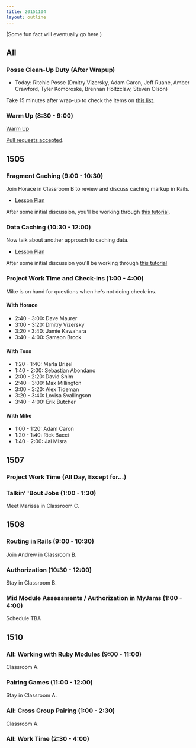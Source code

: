 ```yaml
---
title: 20151104
layout: outline
---
```


(Some fun fact will eventually go here.)

## All

### Posse Clean-Up Duty (After Wrapup)

* Today: Ritchie Posse (Dmitry Vizersky, Adam Caron, Jeff Ruane, Amber Crawford, Tyler Komoroske, Brennan Holtzclaw, Steven Olson)

Take 15 minutes after wrap-up to check the items on [this list](https://gist.github.com/rwarbelow/f5cfe4333402d043ef2e).

### Warm Up (8:30 - 9:00)

[Warm Up](https://thewarmup.herokuapp.com)

[Pull requests accepted](https://github.com/mikedao/the-warm-up).


## 1505

### Fragment Caching (9:00 - 10:30)

Join Horace in Classroom B to review and discuss caching markup in Rails.

* [Lesson Plan](https://github.com/turingschool/lesson_plans/blob/master/ruby_04-apis_and_scalability/key_based_caching.markdown)

After some initial discussion, you'll be working through [this tutorial](https://github.com/turingschool/lesson_plans/blob/master/ruby_04-apis_and_scalability/key_based_caching.markdown).

### Data Caching (10:30 - 12:00)

Now talk about another approach to caching data.

* [Lesson Plan](https://github.com/turingschool/lesson_plans/blob/master/ruby_04-apis_and_scalability/caching_data.markdown)

After some initial discussion you'll be working through
[this tutorial](http://tutorials.jumpstartlab.com/topics/performance/caching_data.html)

### Project Work Time and Check-ins (1:00 - 4:00)

Mike is on hand for questions when he's not doing check-ins.

#### With Horace

- 2:40 - 3:00: Dave Maurer
- 3:00 - 3:20: Dmitry Vizersky
- 3:20 - 3:40: Jamie Kawahara
- 3:40 - 4:00: Samson Brock

#### With Tess

- 1:20 - 1:40: Marla Brizel
- 1:40 - 2:00: Sebastian Abondano
- 2:00 - 2:20: David Shim
- 2:40 - 3:00: Max Millington
- 3:00 - 3:20: Alex Tideman
- 3:20 - 3:40: Lovisa Svallingson
- 3:40 - 4:00: Erik Butcher

#### With Mike

- 1:00 - 1:20: Adam Caron
- 1:20 - 1:40: Rick Bacci
- 1:40 - 2:00: Jai Misra


## 1507

### Project Work Time (All Day, Except for...)

### Talkin' 'Bout Jobs (1:00 - 1:30)

Meet Marissa in Classroom C.


## 1508

### Routing in Rails (9:00 - 10:30)

Join Andrew in Classroom B.

### Authorization (10:30 - 12:00)

Stay in Classroom B.

### Mid Module Assessments / Authorization in MyJams (1:00 - 4:00)

Schedule TBA


## 1510

### All: Working with Ruby Modules (9:00 - 11:00)

Classroom A.

### Pairing Games (11:00 - 12:00)

Stay in Classroom A.

### All: Cross Group Pairing (1:00 - 2:30)

Classroom A.

### All: Work Time (2:30 - 4:00)
